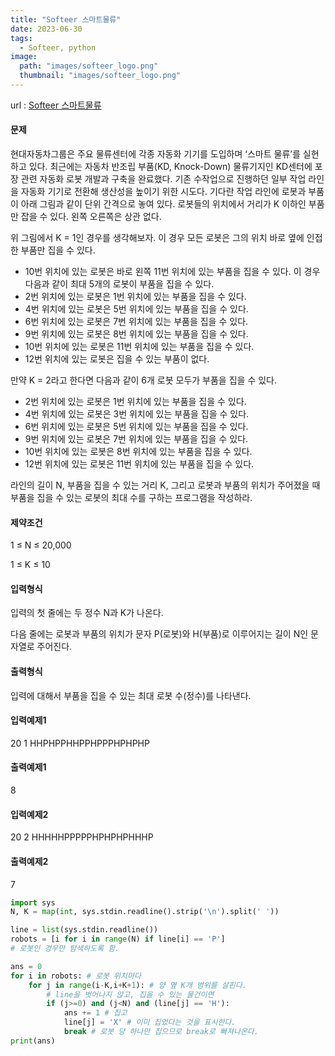 ```yaml
---
title: "Softeer 스마트물류"
date: 2023-06-30
tags:
  - Softeer, python
image:
  path: "images/softeer_logo.png"
  thumbnail: "images/softeer_logo.png"
---
```


url : [Softeer 스마트물류](https://softeer.ai/practice/info.do?idx=1&eid=414&sw_prbl_sbms_sn=224228)

#### 문제
현대자동차그룹은 주요 물류센터에 각종 자동화 기기를 도입하며 ‘스마트 물류’를 실현하고 있다. 최근에는 자동차 반조립 부품(KD, Knock-Down) 물류기지인 KD센터에 포장 관련 자동화 로봇 개발과 구축을 완료했다. 기존 수작업으로 진행하던 일부 작업 라인을 자동화 기기로 전환해 생산성을 높이기 위한 시도다. 기다란 작업 라인에 로봇과 부품이 아래 그림과 같이 단위 간격으로 놓여 있다. 로봇들의 위치에서 거리가 K 이하인 부품만 잡을 수 있다. 왼쪽 오른쪽은 상관 없다.



위 그림에서 K = 1인 경우를 생각해보자. 이 경우 모든 로봇은 그의 위치 바로 옆에 인접한 부품만 집을 수 있다. 

* 10번 위치에 있는 로봇은 바로 왼쪽 11번 위치에 있는 부품을 집을 수 있다. 이 경우 다음과 같이 최대 5개의 로봇이 부품을 집을 수 있다. 
* 2번 위치에 있는 로봇은 1번 위치에 있는 부품을 집을 수 있다.
* 4번 위치에 있는 로봇은 5번 위치에 있는 부품을 집을 수 있다.
* 6번 위치에 있는 로봇은 7번 위치에 있는 부품을 집을 수 있다.
* 9번 위치에 있는 로봇은 8번 위치에 있는 부품을 집을 수 있다.
* 10번 위치에 있는 로봇은 11번 위치에 있는 부품을 집을 수 있다.
* 12번 위치에 있는 로봇은 집을 수 있는 부품이 없다. 

만약 K = 2라고 한다면 다음과 같이 6개 로봇 모두가 부품을 집을 수 있다.

* 2번 위치에 있는 로봇은 1번 위치에 있는 부품을 집을 수 있다.
* 4번 위치에 있는 로봇은 3번 위치에 있는 부품을 집을 수 있다.
* 6번 위치에 있는 로봇은 5번 위치에 있는 부품을 집을 수 있다.
* 9번 위치에 있는 로봇은 7번 위치에 있는 부품을 집을 수 있다.
* 10번 위치에 있는 로봇은 8번 위치에 있는 부품을 집을 수 있다.
* 12번 위치에 있는 로봇은 11번 위치에 있는 부품을 집을 수 있다. 

라인의 길이 N, 부품을 집을 수 있는 거리 K, 그리고 로봇과 부품의 위치가 주어졌을 때 부품을 집을 수 있는 로봇의 최대 수를 구하는 프로그램을 작성하라.

#### 제약조건
1 ≤ N ≤ 20,000

1 ≤ K ≤ 10

#### 입력형식
입력의 첫 줄에는 두 정수 N과 K가 나온다.

다음 줄에는 로봇과 부품의 위치가 문자 P(로봇)와 H(부품)로 이루어지는 길이 N인 문자열로 주어진다.

#### 출력형식
입력에 대해서 부품을 집을 수 있는 최대 로봇 수(정수)를 나타낸다.

#### 입력예제1
20 1
HHPHPPHHPPHPPPHPHPHP
#### 출력예제1
8
#### 입력예제2
20 2
HHHHHPPPPPHPHPHPHHHP
#### 출력예제2
7

```python
import sys
N, K = map(int, sys.stdin.readline().strip('\n').split(' '))

line = list(sys.stdin.readline())
robots = [i for i in range(N) if line[i] == 'P']
# 로봇인 경우만 탐색하도록 함.

ans = 0
for i in robots: # 로봇 위치마다
    for j in range(i-K,i+K+1): # 양 옆 K개 범위를 살핀다.
        # line을 벗어나지 않고, 집을 수 있는 물건이면
        if (j>=0) and (j<N) and (line[j] == 'H'):
            ans += 1 # 집고 
            line[j] = 'X' # 이미 집었다는 것을 표시한다.
            break # 로봇 당 하나만 집으므로 break로 빠져나온다.
print(ans)
```
